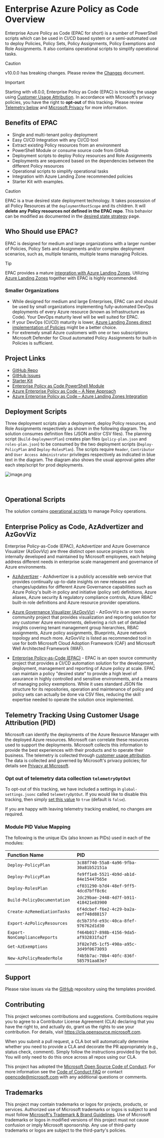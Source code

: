# Enterprise Azure Policy as Code Overview

Enterprise Azure Policy as Code (EPAC for short) is a number of PowerShell scripts which can be used in CI/CD based system or a semi-automated use to deploy Policies, Policy Sets, Policy Assignments, Policy Exemptions and Role Assignments. It also contains operational scripts to simplify operational tasks.

> [!CAUTION]
> v10.0.0 has breaking changes. Please review the [Changes](start-changes.md) document.

> [!IMPORTANT]
> Starting with v8.0.0, Enterprise Policy as Code (EPAC) is tracking the usage using [Customer Usage Attribution](https://learn.microsoft.com/en-us/partner-center/marketplace/azure-partner-customer-usage-attribution). In accordance with Microsoft's privacy policies, you have the right to **opt-out** of this tracking. Please review [Telemetry below](#telemetry-tracking-using-customer-usage-attribution-pid) and [Microsoft Privacy](https://privacy.microsoft.com/en-US/) for more information.

## Benefits of EPAC

- Single and multi-tenant policy deployment
- Easy CI/CD Integration with any CI/CD tool
- Extract existing Policy resources from an environment
- PowerShell Module or consume source code from GitHub
- Deployment scripts to deploy Policy resources and Role Assignments
- Deployments are sequenced based on the dependencies between the different Policy resources
- Operational scripts to simplify operational tasks
- Integration with Azure Landing Zone recommended policies
- Starter Kit with examples.

> [!CAUTION]
> EPAC is a true desired state deployment technology. It takes possession of all Policy Resources at the `deploymentRootScope` and its children. It will **delete any Policy resources not defined in the EPAC repo**. This behavior can be modified as documented in the [desired state strategy](settings-desired-state.md) page.

## Who Should use EPAC?

EPAC is designed for medium and large organizations with a larger number of Policies, Policy Sets and Assignments and/or complex deployment scenarios, such as, multiple tenants, multiple teams managing Policies.

> [!TIP]
> EPAC provides a mature [integration with Azure Landing Zones](integrating-with-alz.md). Utilizing [Azure Landing Zones](https://aka.ms/alz/aac) together with EPAC is highly recommended.

### Smaller Organizations

- While designed for medium and large Enterprises, EPAC can and should be used by small organizations implementing fully-automated DevOps deployments of every Azure resource (known as Infrastructure as Code). Your DevOps maturity level will be well suited for EPAC.
- If your DevOps (CI/CD) maturity is lower, [Azure Landing Zones direct implementation of Policies](https://aka.ms/alz/aac) might be a better choice.
- For extremely small Azure customers with one or two subscriptions Microsoft Defender for Cloud automated Policy Assignments for built-in Policies is sufficient.

## Project Links

- [GitHub Repo](https://github.com/Azure/enterprise-azure-policy-as-code)
- [GitHub Issues](https://github.com/Azure/enterprise-azure-policy-as-code/issues)
- [Starter Kit](https://github.com/Azure/enterprise-azure-policy-as-code/tree/main/StarterKit)
- [Enterprise Policy as Code PowerShell Module](https://www.powershellgallery.com/packages/EnterprisePolicyAsCode)
- [Azure Enterprise Policy as Code – A New Approach](https://techcommunity.microsoft.com/t5/core-infrastructure-and-security/azure-enterprise-policy-as-code-a-new-approach/ba-p/3607843)
- [Azure Enterprise Policy as Code – Azure Landing Zones Integration](https://techcommunity.microsoft.com/t5/core-infrastructure-and-security/azure-enterprise-policy-as-code-azure-landing-zones-integration/ba-p/3642784)

## Deployment Scripts

Three deployment scripts plan a deployment, deploy Policy resources, and Role Assignments respectively as shown in the following diagram. The solution consumes definition files (JSON and/or CSV files). The planning script (`Build-DeploymentPlan`) creates plan files (`policy-plan.json` and `roles-plan.json`) to be consumed by the two deployment scripts (`Deploy-PolicyPlan` and `Deploy-RolesPlan`). The scripts require `Reader`, `Contributor` and `User Access Administrator` privileges respectively as indicated in blue text in the diagram. The diagram also shows the usual approval gates after each step/script for prod deployments.

![image.png](Images/epac-deployment-scripts.png)

<br/>

## Operational Scripts

The solution contains [operational scripts](operational-scripts.md) to manage Policy operations.

## Enterprise Policy as Code, AzAdvertizer and AzGovViz

Enterprise Policy-as-Code (EPAC), AzAdvertizer and Azure Governance Visualizer (AzGovViz) are three distinct open source projects or tools internally developed and maintained by Microsoft employees, each helping address different needs in enterprise scale management and governance of Azure environments.

- [AzAdvertizer](https://www.azadvertizer.net/) - AzAdvertizer is a publicly accessible web service that provides continually up-to-date insights on new releases and changes/updates for different Azure Governance capabilities such as Azure Policy's built-in policy and initiative (policy set) definitions, Azure aliases, Azure security & regulatory compliance controls, Azure RBAC built-in role definitions and Azure resource provider operations.

- [Azure Governance Visualizer (AzGovViz)](https://github.com/JulianHayward/Azure-MG-Sub-Governance-Reporting) - AzGovViz is an open source community project that provides visualization and reporting solution for any customer Azure environments, delivering a rich set of detailed insights covering tenant management group hierarchies, RBAC assignments, Azure policy assignments, Blueprints, Azure network topology and much more. AzGovViz is listed as recommended tool in use for both Microsoft Cloud Adoption Framework (CAF) and Microsoft Well Architected Framework (WAF).

- [Enterprise Policy-as-Code (EPAC)](https://github.com/Azure/enterprise-azure-policy-as-code) - EPAC is an open source community project that provides a CI/CD automation solution for the development, deployment, management and reporting of Azure policy at scale. EPAC can maintain a policy "desired state" to provide a high level of assurance in highly controlled and sensitive environments, and a means of managing policy exemptions. While it uses standard JSON file structure for its repositories, operation and maintenance of policy and policy sets can actually be done via CSV files, reducing the skill expertise needed to operate the solution once implemented.

## Telemetry Tracking Using Customer Usage Attribution (PID)

Microsoft can identify the deployments of the Azure Resource Manager with the deployed Azure resources. Microsoft can correlate these resources used to support the deployments. Microsoft collects this information to provide the best experiences with their products and to operate their business. The telemetry is collected through [customer usage attribution](https://learn.microsoft.com/azure/marketplace/azure-partner-customer-usage-attribution). The data is collected and governed by Microsoft's privacy policies; for details see [Privacy at Microsoft](https://privacy.microsoft.com/en-US/).

### Opt out of telemetry data collection `telemetryOptOut`

To opt-out of this tracking, we have included a settings in `global-settings.jsonc` called `telemetryOptOut`. If you would like to disable this tracking, then simply [set this value](settings-global-setting-file.md/#opt-out-of-telemetry-data-collection-telemetryoptout) to `true` (default is `false`).

If you are happy with leaving telemetry tracking enabled, no changes are required.

### Module PID Value Mapping

The following is the unique IDs (also known as PIDs) used in each of the modules:

| Function Name | PID |
|:------------|:----|
| `Deploy-PolicyPlan` | `3c88f740-55a8-4a96-9fba-30a81b52151a` |
| `Deploy-PolicyPlan` | `fe9ff1e8-5521-4b9d-ab1d-84e15447565e` |
| `Deploy-RolesPlan` | `cf031290-b7d4-48ef-9ff5-4dcd7bff8c6c` |
| `Build-PolicyDocumentation` | `2dc29bae-2448-4d7f-b911-418421e83900` |
| `Create-AzRemediationTasks` | `6f4dcbef-f6e2-4c29-ba2a-eef748d88157` |
| `Export-AzPolicyResources` | `dc5b73fd-e93c-40ca-8fef-976762d1d30` |
| `Export-NonComplianceReports` | `f464b017-898b-4156-9da5-af932831fa2f` |
| `Get-AzExemptions` | `3f02e7d5-1cf5-490a-a95c-3d49f0673093` |
| `New-AzPolicyReaderRole` | `f4b5b7ac-70b4-40fc-836f-585791aa83e7` |

## Support

Please raise issues via the [GitHub](https://github.com/Azure/enterprise-azure-policy-as-code/issues) repository using the templates provided.

## Contributing

This project welcomes contributions and suggestions. Contributions require you to agree to a
Contributor License Agreement (CLA) declaring that you have the right to, and actually do, grant us
the rights to use your contribution. For details, visit <https://cla.opensource.microsoft.com>.

When you submit a pull request, a CLA bot will automatically determine whether you need to provide
a CLA and decorate the PR appropriately (e.g., status check, comment). Simply follow the instructions
provided by the bot. You will only need to do this once across all repos using our CLA.

This project has adopted the [Microsoft Open Source Code of Conduct](https://opensource.microsoft.com/codeofconduct/).
For more information see the [Code of Conduct FAQ](https://opensource.microsoft.com/codeofconduct/faq/) or
contact [opencode@microsoft.com](mailto:opencode@microsoft.com) with any additional questions or comments.

## Trademarks

This project may contain trademarks or logos for projects, products, or services. Authorized use of Microsoft trademarks or logos is subject to and must follow
[Microsoft's Trademark & Brand Guidelines](https://www.microsoft.com/en-us/legal/intellectualproperty/trademarks/usage/general).
Use of Microsoft trademarks or logos in modified versions of this project must not cause confusion or imply Microsoft sponsorship. Any use of third-party trademarks or logos are subject to the third-party's policies.
